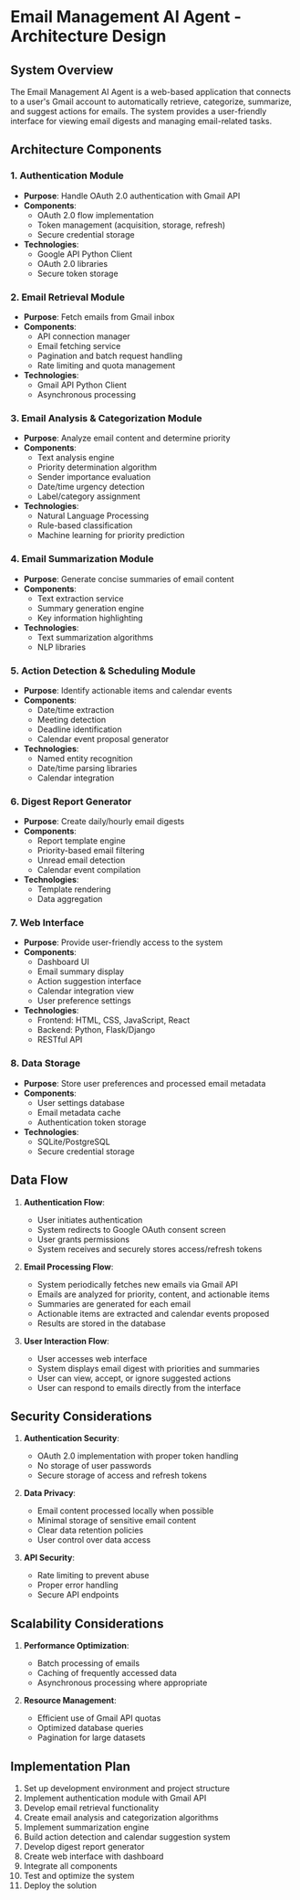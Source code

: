 # Email Management AI Agent - Architecture Design

## System Overview
The Email Management AI Agent is a web-based application that connects to a user's Gmail account to automatically retrieve, categorize, summarize, and suggest actions for emails. The system provides a user-friendly interface for viewing email digests and managing email-related tasks.

## Architecture Components

### 1. Authentication Module
- **Purpose**: Handle OAuth 2.0 authentication with Gmail API
- **Components**:
  - OAuth 2.0 flow implementation
  - Token management (acquisition, storage, refresh)
  - Secure credential storage
- **Technologies**:
  - Google API Python Client
  - OAuth 2.0 libraries
  - Secure token storage

### 2. Email Retrieval Module
- **Purpose**: Fetch emails from Gmail inbox
- **Components**:
  - API connection manager
  - Email fetching service
  - Pagination and batch request handling
  - Rate limiting and quota management
- **Technologies**:
  - Gmail API Python Client
  - Asynchronous processing

### 3. Email Analysis & Categorization Module
- **Purpose**: Analyze email content and determine priority
- **Components**:
  - Text analysis engine
  - Priority determination algorithm
  - Sender importance evaluation
  - Date/time urgency detection
  - Label/category assignment
- **Technologies**:
  - Natural Language Processing
  - Rule-based classification
  - Machine learning for priority prediction

### 4. Email Summarization Module
- **Purpose**: Generate concise summaries of email content
- **Components**:
  - Text extraction service
  - Summary generation engine
  - Key information highlighting
- **Technologies**:
  - Text summarization algorithms
  - NLP libraries

### 5. Action Detection & Scheduling Module
- **Purpose**: Identify actionable items and calendar events
- **Components**:
  - Date/time extraction
  - Meeting detection
  - Deadline identification
  - Calendar event proposal generator
- **Technologies**:
  - Named entity recognition
  - Date/time parsing libraries
  - Calendar integration

### 6. Digest Report Generator
- **Purpose**: Create daily/hourly email digests
- **Components**:
  - Report template engine
  - Priority-based email filtering
  - Unread email detection
  - Calendar event compilation
- **Technologies**:
  - Template rendering
  - Data aggregation

### 7. Web Interface
- **Purpose**: Provide user-friendly access to the system
- **Components**:
  - Dashboard UI
  - Email summary display
  - Action suggestion interface
  - Calendar integration view
  - User preference settings
- **Technologies**:
  - Frontend: HTML, CSS, JavaScript, React
  - Backend: Python, Flask/Django
  - RESTful API

### 8. Data Storage
- **Purpose**: Store user preferences and processed email metadata
- **Components**:
  - User settings database
  - Email metadata cache
  - Authentication token storage
- **Technologies**:
  - SQLite/PostgreSQL
  - Secure credential storage

## Data Flow

1. **Authentication Flow**:
   - User initiates authentication
   - System redirects to Google OAuth consent screen
   - User grants permissions
   - System receives and securely stores access/refresh tokens

2. **Email Processing Flow**:
   - System periodically fetches new emails via Gmail API
   - Emails are analyzed for priority, content, and actionable items
   - Summaries are generated for each email
   - Actionable items are extracted and calendar events proposed
   - Results are stored in the database

3. **User Interaction Flow**:
   - User accesses web interface
   - System displays email digest with priorities and summaries
   - User can view, accept, or ignore suggested actions
   - User can respond to emails directly from the interface

## Security Considerations

1. **Authentication Security**:
   - OAuth 2.0 implementation with proper token handling
   - No storage of user passwords
   - Secure storage of access and refresh tokens

2. **Data Privacy**:
   - Email content processed locally when possible
   - Minimal storage of sensitive email content
   - Clear data retention policies
   - User control over data access

3. **API Security**:
   - Rate limiting to prevent abuse
   - Proper error handling
   - Secure API endpoints

## Scalability Considerations

1. **Performance Optimization**:
   - Batch processing of emails
   - Caching of frequently accessed data
   - Asynchronous processing where appropriate

2. **Resource Management**:
   - Efficient use of Gmail API quotas
   - Optimized database queries
   - Pagination for large datasets

## Implementation Plan

1. Set up development environment and project structure
2. Implement authentication module with Gmail API
3. Develop email retrieval functionality
4. Create email analysis and categorization algorithms
5. Implement summarization engine
6. Build action detection and calendar suggestion system
7. Develop digest report generator
8. Create web interface with dashboard
9. Integrate all components
10. Test and optimize the system
11. Deploy the solution
